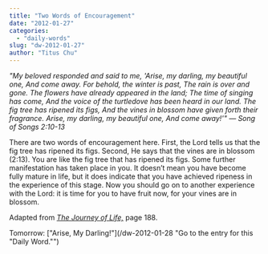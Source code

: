 ```yaml
---
title: "Two Words of Encouragement"
date: "2012-01-27"
categories: 
  - "daily-words"
slug: "dw-2012-01-27"
author: "Titus Chu"
---
```


_"My beloved responded and said to me, 'Arise, my darling, my beautiful one, And come away. For behold, the winter is past, The rain is over and gone. The flowers have already appeared in the land; The time of singing has come, And the voice of the turtledove has been heard in our land. The fig tree has ripened its figs, And the vines in blossom have given forth their fragrance. Arise, my darling, my beautiful one, And come away!'" — Song of Songs 2:10-13_

There are two words of encouragement here. First, the Lord tells us that the fig tree has ripened its figs. Second, He says that the vines are in blossom (2:13). You are like the fig tree that has ripened its figs. Some further manifestation has taken place in you. It doesn’t mean you have become fully mature in life, but it does indicate that you have achieved ripeness in the experience of this stage. Now you should go on to another experience with the Lord: it is time for you to have fruit now, for your vines are in blossom.

Adapted from _[The Journey of Life,](/book-journey "Go to the listing for this book.")_ page 188.

Tomorrow: ["Arise, My Darling!"](/dw-2012-01-28 "Go to the entry for this "Daily Word."")
